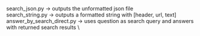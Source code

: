 search_json.py -> outputs the unformatted json file \
search_string.py -> outputs a formatted string with [header, url, text] \
answer_by_search_direct.py -> uses question as search query and answers with returned search results \

